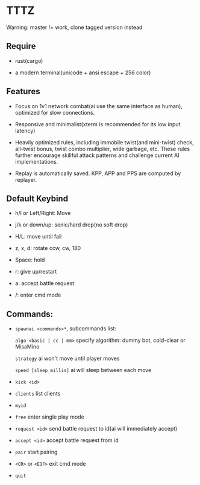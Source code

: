 # TTTZ

Warning: master != work, clone tagged version instead

## Require

* rust(cargo)

* a modern terminal(unicode + ansi escape + 256 color)

## Features

* Focus on 1v1 network combat(ai use the same interface as human),
optimized for slow connections.

* Responsive and minimalist(xterm is recommended for its low input latency)

* Heavily optimized rules, including
immobile twist(and mini-twist) check, all-twist bonus, twist combo multiplier, wide garbage, etc.
These rules further encourage skillful attack patterns and challenge current AI implementations.

* Replay is automatically saved. KPP, APP and PPS are computed by replayer.

## Default Keybind

* h/l or Left/Right: Move

* j/k or down/up: sonic/hard drop(no soft drop)

* H/L: move until fail

* z, x, d: rotate ccw, cw, 180

* Space: hold

* r: give up/restart

* a: accept battle request

* /: enter cmd mode

## Commands:

* `spawnai <commands>*`, subcommands list:

	`algo <basic | cc | mm>` specify algorithm: dummy bot, cold-clear or MisaMino

	`strategy` ai won't move until player moves

	`speed [sleep_millis]` ai will sleep between each move

* `kick <id>`

* `clients` list clients

* `myid`

* `free` enter single play mode

* `request <id>` send battle request to id(ai will immediately accept)

* `accept <id>` accept battle request from id

* `pair` start pairing

* `<CR>` or `<EOF>` exit cmd mode

* `quit`
